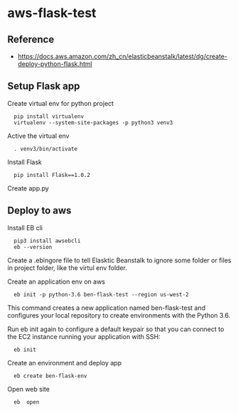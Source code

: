 # aws-flask-test
## Reference
- https://docs.aws.amazon.com/zh_cn/elasticbeanstalk/latest/dg/create-deploy-python-flask.html

## Setup Flask app
Create virtual env for python project
```
  pip install virtualenv
  virtualenv --system-site-packages -p python3 venv3
```
Active the virtual env
```
  . venv3/bin/activate
```
Install Flask
```
  pip install Flask==1.0.2
```
Create app.py


## Deploy to aws
Install EB cli
```
  pip3 install awsebcli
  eb --version
```
Create a .ebingore file to tell Elasktic Beanstalk to ignore some folder or files in project folder, like the virtul env folder.

Create an application env on aws
```
  eb init -p python-3.6 ben-flask-test --region us-west-2
```
This command creates a new application named ben-flask-test and configures your local repository to create environments with the  Python 3.6.

Run eb init again to configure a default keypair so that you can connect to the EC2 instance running your application with SSH:
```
  eb init
```
Create an environment and deploy app
```
  eb create ben-flask-env
```
Open web site
``` 
  eb  open
```



